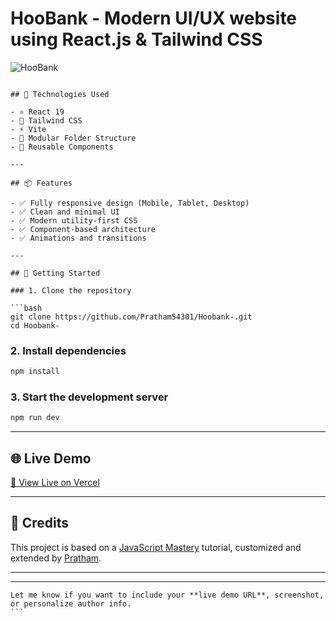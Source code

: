 # HooBank - Modern UI/UX website using React.js & Tailwind CSS

![HooBank](https://i.ibb.co/BK1Hn0x/Screenshot-2022-08-08-at-4-05-48-PM.png)

```

## 🔧 Technologies Used

- ⚛️ React 19
- 💨 Tailwind CSS
- ⚡ Vite
- 📁 Modular Folder Structure
- 🧠 Reusable Components

---

## 📦 Features

- ✅ Fully responsive design (Mobile, Tablet, Desktop)
- ✅ Clean and minimal UI
- ✅ Modern utility-first CSS
- ✅ Component-based architecture
- ✅ Animations and transitions

---

## 🚀 Getting Started

### 1. Clone the repository

```bash
git clone https://github.com/Pratham54301/Hoobank-.git
cd Hoobank-
````

### 2. Install dependencies

```bash
npm install
```

### 3. Start the development server

```bash
npm run dev
```

---

## 🌐 Live Demo

[🔗 View Live on Vercel](https://your-vercel-link.vercel.app)

---

## 🤝 Credits

This project is based on a [JavaScript Mastery](https://www.youtube.com/c/javascriptmastery) tutorial, customized and extended by [Pratham](https://github.com/Pratham54301).

---


---
````
Let me know if you want to include your **live demo URL**, screenshot, or personalize author info.
```
